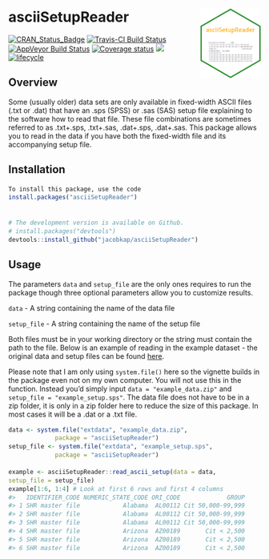 
# asciiSetupReader <img src="man/figures/asciiSetupReader_badge.png" align="right"  height = "139"/>

<!-- badges: start -->

[![CRAN\_Status\_Badge](https://www.r-pkg.org/badges/version/asciiSetupReader)](https://cran.r-project.org/package=asciiSetupReader)
[![Travis-CI Build
Status](https://travis-ci.org/jacobkap/asciiSetupReader.png?branch=master)](https://travis-ci.org/jacobkap/asciiSetupReader)
[![AppVeyor Build
Status](https://ci.appveyor.com/api/projects/status/github/jacobkap/asciiSetupReader?branch=master&svg=true)](https://ci.appveyor.com/project/jacobkap/asciiSetupReader)
[![Coverage
status](https://codecov.io/gh/jacobkap/asciiSetupReader/branch/master/graph/badge.svg)](https://codecov.io/github/jacobkap/asciiSetupReader?branch=master)
[![](http://cranlogs.r-pkg.org/badges/grand-total/asciiSetupReader?color=blue)](https://cran.r-project.org/package=asciiSetupReader)
[![lifecycle](https://img.shields.io/badge/lifecycle-maturing-blue.svg)](https://lifecycle.r-lib.org/articles/stages.html)
<!-- badges: end -->

## Overview

Some (usually older) data sets are only available in fixed-width ASCII
files (.txt or .dat) that have an .sps (SPSS) or .sas (SAS) setup file
explaining to the software how to read that file. These file
combinations are sometimes referred to as .txt+.sps, .txt+.sas,
.dat+.sps, .dat+.sas. This package allows you to read in the data if you
have both the fixed-width file and its accompanying setup file.

## Installation

``` r
To install this package, use the code
install.packages("asciiSetupReader")


# The development version is available on Github.
# install.packages("devtools")
devtools::install_github("jacobkap/asciiSetupReader")
```

## Usage

The parameters `data` and `setup_file` are the only ones requires to run
the package though three optional parameters allow you to customize
results.

`data` - A string containing the name of the data file

`setup_file` - A string containing the name of the setup file

Both files must be in your working directory or the string must contain
the path to the file. Below is an example of reading in the example
dataset - the original data and setup files can be found
[here](https://www.icpsr.umich.edu/icpsrweb/NACJD/studies/9327?q=&restrictionType%5B0%5D=Public+Use&classification%5B0%5D=NACJD.IX.*&dataFormat%5B0%5D=SPSS).

Please note that I am only using `system.file()` here so the vignette
builds in the package even not on my own computer. You will not use this
in the function. Instead you’d simply input `data = "example_data.zip"`
and `setup_file = "example_setup.sps"`. The data file does not have to
be in a zip folder, it is only in a zip folder here to reduce the size
of this package. In most cases it will be a .dat or a .txt file.

``` r
data <- system.file("extdata", "example_data.zip",
             package = "asciiSetupReader")
setup_file <- system.file("extdata", "example_setup.sps",
             package = "asciiSetupReader")

example <- asciiSetupReader::read_ascii_setup(data = data,
setup_file = setup_file)
example[1:6, 1:4] # Look at first 6 rows and first 4 columns
#>   IDENTIFIER_CODE NUMERIC_STATE_CODE ORI_CODE             GROUP
#> 1 SHR master file            Alabama  AL00112 Cit 50,000-99,999
#> 2 SHR master file            Alabama  AL00112 Cit 50,000-99,999
#> 3 SHR master file            Alabama  AL00112 Cit 50,000-99,999
#> 4 SHR master file            Arizona  AZ00189       Cit < 2,500
#> 5 SHR master file            Arizona  AZ00189       Cit < 2,500
#> 6 SHR master file            Arizona  AZ00189       Cit < 2,500
```
